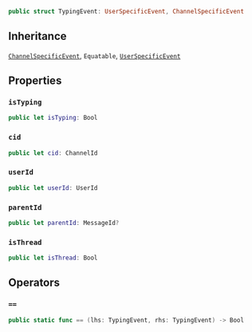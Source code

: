 
``` swift
public struct TypingEvent: UserSpecificEvent, ChannelSpecificEvent 
```

## Inheritance

[`ChannelSpecificEvent`](ChannelSpecificEvent), `Equatable`, [`UserSpecificEvent`](UserSpecificEvent)

## Properties

### `isTyping`

``` swift
public let isTyping: Bool
```

### `cid`

``` swift
public let cid: ChannelId
```

### `userId`

``` swift
public let userId: UserId
```

### `parentId`

``` swift
public let parentId: MessageId?
```

### `isThread`

``` swift
public let isThread: Bool
```

## Operators

### `==`

``` swift
public static func == (lhs: TypingEvent, rhs: TypingEvent) -> Bool 
```
